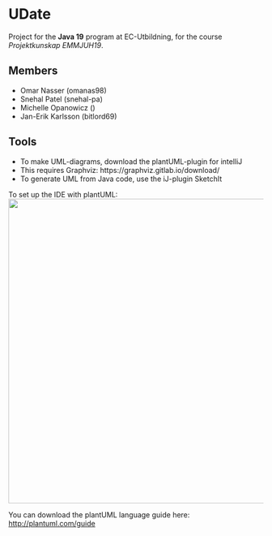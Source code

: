 # UDate

Project for the <b>Java 19</b> program at EC-Utbildning, for the course <i>Projektkunskap EMMJUH19</i>.

<h2>Members</h2>
<ul>
  <li>Omar Nasser (omanas98)</li>
  <li>Snehal Patel (snehal-pa)</li>
  <li>Michelle Opanowicz ()</li>
  <li>Jan-Erik Karlsson (bitlord69)</li>
</ul>

<h2>Tools</h2>
<ul>
  <li>To make UML-diagrams, download the plantUML-plugin for intelliJ</li>
  <li>This requires Graphviz: https://graphviz.gitlab.io/download/</li>
  <li>To generate UML from Java code, use the iJ-plugin SketchIt</li>
</ul>

To set up the IDE with plantUML:<br/>
<img src=http://bitlord69.se/extra_res/pu_install.png height="600px" />

You can download the plantUML language guide here: http://plantuml.com/guide


